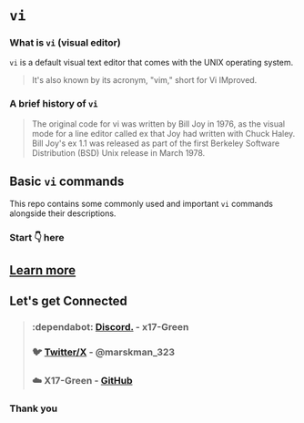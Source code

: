 # `vi`
### What is `vi` (visual editor)
`vi` is a default visual text editor that comes with the UNIX operating system.
> It's also known by its acronym, "vim," short for Vi IMproved.

### A brief history of `vi`
> The original code for vi was written by Bill Joy in 1976, as the visual mode for a line editor called ex that Joy had written with Chuck Haley. Bill Joy's ex 1.1 was released as part of the first Berkeley Software Distribution (BSD) Unix release in March 1978.

## **Basic `vi` commands**
This repo contains some commonly used and important `vi` commands alongside their descriptions.

### Start :point_down: here
## **[Learn more](vi/vi.md)**

## Let's get Connected 
> ### :dependabot: [Discord.](https://discord.com/users/982980024950997073) - **x17-Green** 
> ### :bird: [Twitter/X](https://twitter.com/marksman_323) - @marskman_323
> ### :cloud: X17-Green - [GitHub](https://github.com/x17-Green)

### **Thank you**
